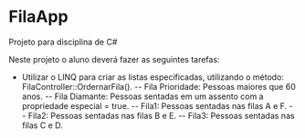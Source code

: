 # FilaApp
Projeto para disciplina de C#

Neste projeto o aluno deverá fazer as seguintes tarefas:
- Utilizar o LINQ para criar as listas especificadas, utilizando o método: FilaController::OrdernarFila().
  -- Fila Prioridade: Pessoas maiores que 60 anos.
  -- Fila Diamante: Pessoas sentadas em um assento com a propriedade especial = true.
  -- Fila1: Pessoas sentadas nas filas A e F.
  -- Fila2: Pessoas sentadas nas filas B e E.
  -- Fila3: Pessoas sentadas nas filas C e D.
  
 
